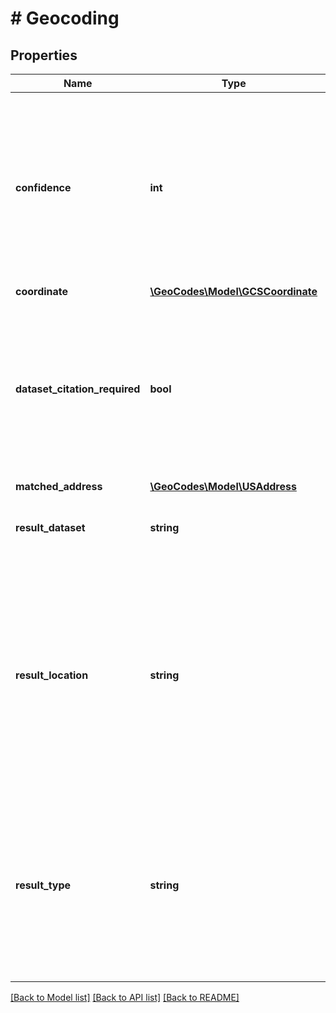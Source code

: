 # # Geocoding

## Properties

Name | Type | Description | Notes
------------ | ------------- | ------------- | -------------
**confidence** | **int** | The confidence that the address was correctly geocoded. Range 0-100. 100 was an exact record match, 0 is a wild guess. |
**coordinate** | [**\GeoCodes\Model\GCSCoordinate**](GCSCoordinate.md) |  | [optional]
**dataset_citation_required** | **bool** | Whether the original data source requires citation via their license terms. This is not used at the moment, but will be in the future. |
**matched_address** | [**\GeoCodes\Model\USAddress**](USAddress.md) |  |
**result_dataset** | **string** | The dataset that the result was derived from. |
**result_location** | **string** | The description of where the point is. At the moment, all of the points are offset from the road, but in the future this will additionally include rooftop and entrance locations. |
**result_type** | **string** | Describes how the location was derived. All geocodings are interpolated at the moment, but in the future this will include direct lookups. |

[[Back to Model list]](../../README.md#models) [[Back to API list]](../../README.md#endpoints) [[Back to README]](../../README.md)
